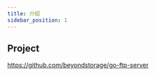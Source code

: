 ```yaml
---
title: 介绍
sidebar_position: 1
---
```


## Project

<https://github.com/beyondstorage/go-ftp-server>
